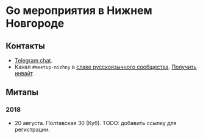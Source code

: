 # Go мероприятия в Нижнем Новгороде

## Контакты

* [Telegram chat](https://t.me/golang_events_nizhny).
* Канал `#meetup-nizhny` в [слаке русскоязычного сообщества](https://golang-ru.slack.com). [Получить инвайт](http://slack.golang-ru.com/).

## Митапы

### 2018

* 20 августа. Полтавская 30 (Куб). TODO: добавить ссылку для регистрации.
